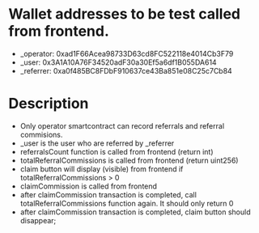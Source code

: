 # Wallet addresses to be test called from frontend.
- _operator: 0xad1F66Acea98733D63cd8FC522118e4014Cb3F79
- _user: 0x3A1A10A76F34520adF30a30Ef5a6df1B055DA614
- _referrer: 0xa0f485BC8FDbF910637ce43Ba851e08C25c7Cb84

# Description
- Only operator smartcontract can record referrals and referral commisions.
- _user is the user who are referred by _referrer
- referralsCount function is called from frontend (return int)
- totalReferralCommissions is called from frontend (return uint256)
- claim button will display (visible) from frontend if totalReferralCommissions > 0  
- claimCommission is called from frontend 
- after claimCommission transaction is completed, call totalReferralCommissions function again. It should only return 0
- after claimCommission transaction is completed, claim button should disappear;